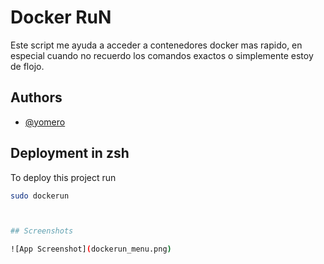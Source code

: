 
# Docker RuN

Este script me ayuda a acceder a contenedores docker mas rapido, en especial cuando no recuerdo los comandos exactos o simplemente estoy de flojo.


## Authors

- [@yomero](https://www.github.com/yomero)


## Deployment in zsh

To deploy this project run

```bash
sudo dockerun



## Screenshots

![App Screenshot](dockerun_menu.png)

